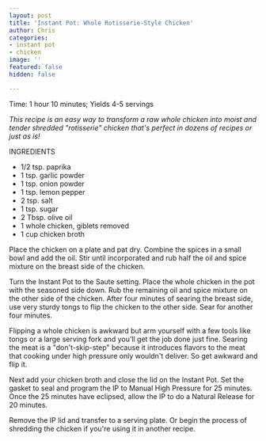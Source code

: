 ```yaml
---
layout: post
title: 'Instant Pot: Whole Rotisserie-Style Chicken'
author: Chris
categories:
- instant pot
- chicken
image: ''
featured: false
hidden: false

---
```

Time: 1 hour 10 minutes; Yields 4-5 servings

_This recipe is an easy way to transform a raw whole chicken into moist and tender shredded "rotisserie" chicken that's perfect in dozens of recipes or just as is!_

INGREDIENTS

* 1/2 tsp. paprika
* 1 tsp. garlic powder
* 1 tsp. onion powder
* 1 tsp. lemon pepper
* 2 tsp. salt
* 1 tsp. sugar
* 2 Tbsp. olive oil
* 1 whole chicken, giblets removed
* 1 cup chicken broth

Place the chicken on a plate and pat dry. Combine the spices in a small bowl and add the oil. Stir until incorporated and rub half the oil and spice mixture on the breast side of the chicken.

Turn the Instant Pot to the Saute setting. Place the whole chicken in the pot with the seasoned side down. Rub the remaining oil and spice mixture on the other side of the chicken. After four minutes of searing the breast side, use very sturdy tongs to flip the chicken to the other side. Sear for another four minutes.

Flipping a whole chicken is awkward but arm yourself with a few tools like tongs or a large serving fork and you'll get the job done just fine. Searing the meat is a "don't-skip-step" because it introduces flavors to the meat that cooking under high pressure only wouldn't deliver. So get awkward and flip it.

Next add your chicken broth and close the lid on the Instant Pot. Set the gasket to seal and program the IP to Manual High Pressure for 25 minutes. Once the 25 minutes have eclipsed, allow the IP to do a Natural Release for 20 minutes.

Remove the IP lid and transfer to a serving plate. Or begin the process of shredding the chicken if you're using it in another recipe. 
